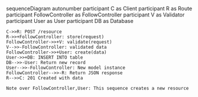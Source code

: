 sequenceDiagram
    autonumber
    participant C as Client
    participant R as Route
    participant FollowController as FollowController
    participant V as Validator
    participant User as User
    participant DB as Database
    
    C->>R: POST /resource
    R->>+FollowController: store(request)
    FollowController->>+V: validate(request)
    V-->>-FollowController: validated data
    FollowController->>+User: create(data)
    User->>+DB: INSERT INTO table
    DB-->>-User: Return new record
    User-->>-FollowController: New model instance
    FollowController-->>-R: Return JSON response
    R-->>C: 201 Created with data
    
    Note over FollowController,User: This sequence creates a new resource
  